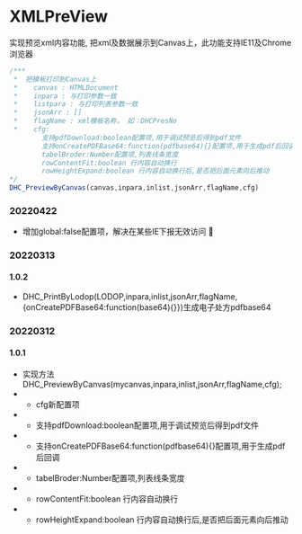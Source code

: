 # XMLPreView
实现预览xml内容功能, 把xml及数据展示到Canvas上，此功能支持IE11及Chrome浏览器
```js
/***
 *  把模板打印到Canvas上
 *    canvas : HTMLDocument
 *    inpara : 与打印参数一致
 *    listpara : 与打印列表参数一致
 *    jsonArr : []
 *    flagName : xml模板名称， 如：DHCPresNo
 *    cfg:
        支持pdfDownload:boolean配置项,用于调试预览后得到pdf文件
        支持onCreatePDFBase64:function(pdfbase64){}配置项,用于生成pdf后回调
        tabelBroder:Number配置项,列表线条宽度
        rowContentFit:boolean 行内容自动换行
        rowHeightExpand:boolean 行内容自动换行后,是否把后面元素向后推动
*/
DHC_PreviewByCanvas(canvas,inpara,inlist,jsonArr,flagName,cfg)
```

### 20220422
- 增加global:false配置项，解决在某些IE下报无效访问 :bug:

### 20220313
#### 1.0.2
- DHC_PrintByLodop(LODOP,inpara,inlist,jsonArr,flagName,{onCreatePDFBase64:function(base64){}})生成电子处方pdfbase64

### 20220312
#### 1.0.1
- 实现方法DHC_PreviewByCanvas(mycanvas,inpara,inlist,jsonArr,flagName,cfg);
- - cfg新配置项
- - 支持pdfDownload:boolean配置项,用于调试预览后得到pdf文件
- - 支持onCreatePDFBase64:function(pdfbase64){}配置项,用于生成pdf后回调
- - tabelBroder:Number配置项,列表线条宽度
- - rowContentFit:boolean 行内容自动换行
- - rowHeightExpand:boolean 行内容自动换行后,是否把后面元素向后推动
